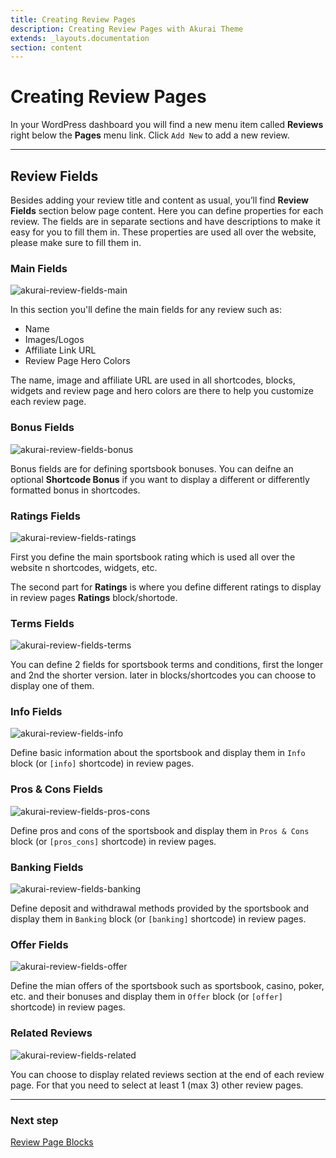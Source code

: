 ```yaml
---
title: Creating Review Pages
description: Creating Review Pages with Akurai Theme
extends: _layouts.documentation
section: content
---
```


# Creating Review Pages

In your WordPress dashboard you will find a new menu item called **Reviews** right below the **Pages** menu link. Click `Add New` to add a new review.

---

## Review Fields

Besides adding your review title and content as usual, you’ll find **Review Fields** section below page content. Here you can define properties for each review. The fields are in separate sections and have descriptions to make it easy for you to fill them in. These properties are used all over the website, please make sure to fill them in.

### Main Fields

![akurai-review-fields-main](/assets/images/akurai/akurai-review-fields-main.png)

In this section you'll define the main fields for any review such as:

- Name
- Images/Logos
- Affiliate Link URL
- Review Page Hero Colors

The name, image and affiliate URL are used in all shortcodes, blocks, widgets and review page and hero colors are there to help you customize each review page.

### Bonus Fields

![akurai-review-fields-bonus](/assets/images/akurai/akurai-review-fields-bonus.png)

Bonus fields are for defining sportsbook bonuses. You can deifne an optional **Shortcode Bonus** if you want to display a different or differently formatted bonus in shortcodes.

### Ratings Fields

![akurai-review-fields-ratings](/assets/images/akurai/akurai-review-fields-ratings.png)

First you define the main sportsbook rating which is used all over the website n shortcodes, widgets, etc.

The second part for **Ratings** is where you define different ratings to display in review pages **Ratings** block/shortode.

### Terms Fields

![akurai-review-fields-terms](/assets/images/akurai/akurai-review-fields-terms.png)

You can define 2 fields for sportsbook terms and conditions, first the longer and 2nd the shorter version. later in blocks/shortcodes you can choose to display one of them.

### Info Fields

![akurai-review-fields-info](/assets/images/akurai/akurai-review-fields-info.png)

Define basic information about the sportsbook and display them in `Info` block (or `[info]` shortcode) in review pages.

### Pros & Cons Fields

![akurai-review-fields-pros-cons](/assets/images/akurai/akurai-review-fields-pros-cons.png)

Define pros and cons of the sportsbook and display them in `Pros & Cons` block (or `[pros_cons]` shortcode) in review pages.

### Banking Fields

![akurai-review-fields-banking](/assets/images/akurai/akurai-review-fields-banking.png)

Define deposit and withdrawal methods provided by the sportsbook and display them in `Banking` block (or `[banking]` shortcode) in review pages.

### Offer Fields

![akurai-review-fields-offer](/assets/images/akurai/akurai-review-fields-offer.png)

Define the mian offers of the sportsbook such as sportsbook, casino, poker, etc. and their bonuses and display them in `Offer` block (or `[offer]` shortcode) in review pages.

### Related Reviews

![akurai-review-fields-related](/assets/images/akurai/akurai-review-fields-related.png)

You can choose to display related reviews section at the end of each review page. For that you need to select at least 1 (max 3) other review pages.

---

### Next step

[Review Page Blocks](/docs/akurai/review-page-blocks)
